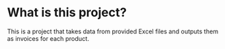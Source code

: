 # What is this project?

This is a project that takes data from provided Excel files and outputs them 
as invoices for each product.